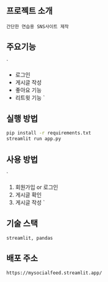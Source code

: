 ## 프로젝트 소개
`
간단한 연습용 SNS사이트 제작
`

## 주요기능
`
- 로그인
- 게시글 작성
- 좋아요 기능
- 리트윗 기능
`

## 실행 방법
```bash
pip install -r requirements.txt
streamlit run app.py
```
## 사용 방법
`
1. 회원가입 or 로그인
2. 게시글 확인
3. 게시글 작성 
`

## 기술 스택
`
streamlit, pandas
`

## 배포 주소
`
https://mysocialfeed.streamlit.app/
`